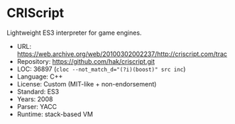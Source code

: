 # CRIScript

Lightweight ES3 interpreter for game engines.

* URL:        https://web.archive.org/web/20100302002237/http://criscript.com/trac
* Repository: https://github.com/hak/criscript.git
* LOC:        36897 (`cloc --not_match_d="(?i)(boost)" src inc`)
* Language:   C++
* License:    Custom (MIT-like + non-endorsement)
* Standard:   ES3
* Years:      2008
* Parser:     YACC
* Runtime:    stack-based VM
